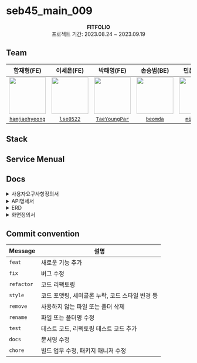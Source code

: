 # seb45_main_009
<div align="center">
 <img src="">
 <br>
<b>FITFOLIO</b><br>
 프로젝트 기간: 2023.08.24 ~ 2023.09.19
</div>


## Team

| 함재형(FE) | 이세은(FE) | 박태영(FE) | 손승범(BE) | 민은영(BE) | 김소연(BE) | 염동훈(BE) |
:----: | :----: | :----: | :----: | :----: | :----: | :----: |
| <img src="https://i.namu.wiki/i/-Qf7Heo0mG9E8tMEKHin-c-0vJAQLgWWB0KMz6WM4l9cEGz1cgt6kkUDlCtg_D2YpiWR1fFZMqCdP1YE5rtZAOaLoZu1NJ-x_-W5Z8LWDbYqL4Rf0PVknCAs4LDzDQEM483xDBzDBtOD1Hxh6KjBQg.webp" width="100px"> | <img src="https://i.namu.wiki/i/ZDq9b_GcqXGoHsWX6X7yl_6pL8vyH0i6xzMyFFl3NWVDgUuCemLHCr7eaJ_dkFa64b1NjyKaaTPhuz_u7dcJX5-JmtJonGCxoYJDeERJ2LzehxqHRWWpkpTX3t73qUMv2YaWzrE2P0wrAarDH5IpCw.webp" width="100px"> | <img src="https://i.namu.wiki/i/QtP_NqoYVJASPIi46JzdUtDWYoJx0z8vNO7W_YCn6ERUVjWfWoGzH2zOl3yylfTxXpXGbrWO27MbvfmFxnLe7JWnde_UH9YSVUx_9Nu1WpmF5T0bhIAeQqKhIoP7ftzgMUK01TOaWvnhmwyLTmSCGQ.webp" width="100px"/> |  <img src="https://i.namu.wiki/i/J_CduuCzeZSZcQ-NbOnhvvZNPg9UzuBRNPlIQPRj-4j-J-6rO4WDQs1dV9CGg5CI86BNy-QI5r9yi6syJg4q3LhLQIzV05mqVK06GN01MtXE9GECyBa3n0rOSszgMhHPGiSBE6zb-08Xe0NfttLx9g.webp" width="100px"> | <img src="https://i.namu.wiki/i/pU-2GVdSSJ5oJ4uWhHqaXwNxl9X0EUemvFZN2mX3EvM-HSOOgMDNXS9N2drScdbu8HRNjSDu_v18QotEjqlbq-FxolmYWHGHq7TByUoQC9H1h_AOzGd172D36qd8bhcs8PjPhis2G_9_yItV3NGMCg.webp" width="100px"> | <img src="https://i.namu.wiki/i/lDs6omwW-BiQ0gAgxTdsIyllLEc5I1gW8fFBqVCXAovtVtuJOw9uXyddqRUJe_E6P8xkV0XWB86T7sze5b-8CRbygIrajMfx9v5i48qSEQ0kQzyv1v2NfQ1HSIfY6Kb7_SqUKYOixXS_IxPVtLFVQw.webp" width="100px">  | <img src="https://i.namu.wiki/i/jHrmIRMoByXiSxijjeoOjg7HftCOe1hbJL_eJ1hNVyL6ZLJJpxEK7L6WOdQntJHdGx8qQowNhcJ8r31MxIvq39EBva46wh08NdJYA8h4s8DHdrivupBBYrRIFyi_XMt6kV1X2LLEbLAaFkvGKXZxgQ.webp" width="100px"> | <img src="https://i.namu.wiki/i/jHrmIRMoByXiSxijjeoOjg7HftCOe1hbJL_eJ1hNVyL6ZLJJpxEK7L6WOdQntJHdGx8qQowNhcJ8r31MxIvq39EBva46wh08NdJYA8h4s8DHdrivupBBYrRIFyi_XMt6kV1X2LLEbLAaFkvGKXZxgQ.webp" width="100px">  
|[`hamjaehyeong`](https://github.com/hamjaehyeong) | [`lse0522`](https://github.com/lse0522) | [`TaeYoungPar`](https://github.com/TaeYoungPar) | [`beomda`](https://github.com/beomda) | [`minkawoo`](https://github.com/minkawoo) | [`bonbon0808`](https://github.com/bonbon0808) | [`donghoonyeom`](https://github.com/donghoonyeom) |


## Stack


## Service Menual


## Docs
<details>
<summary>사용자요구사항정의서</summary>
<div markdown="1">
</div>
</details>

<details>
<summary>API명세서</summary>
<div markdown="1">
</div>
</details>

<details>
<summary>ERD</summary>
<div markdown="1">
<img src = "https://file.notion.so/f/f/82d63a72-8254-4cde-bf1e-b2597b7c099c/44f3e321-5697-4560-9ca6-a771294d259f/ERD.png?id=e986fc51-ac26-42cd-b714-b4c20acba07c&table=block&spaceId=82d63a72-8254-4cde-bf1e-b2597b7c099c&expirationTimestamp=1695168000000&signature=SyRh4UtZkj_CfhzayqVPCW3fT16q8Xftcc2SEBTxlas&downloadName=ERD.png">
</div>
</details>

<details>
<summary>화면정의서</summary>
<div markdown="1">
</div>
</details>


## Commit convention
| Message  | 설명                                            |
| -------- | ----------------------------------------------- |
| `feat`	   | 새로운 기능 추가                                |
| `fix`	     | 버그 수정                                |
| `refactor` | 코드 리팩토링                                |
| `style`	   | 코드 포맷팅, 세미콜론 누락, 코드 스타일 변경 등                                |
| `remove`	 | 사용하지 않는 파일 또는 폴더 삭제                                |
| `rename`	 | 파일 또는 폴더명 수정                                |
| `test`	   | 테스트 코드, 리펙토링 테스트 코드 추가                                |
| `docs`	   | 문서명 수정                                |
| `chore`	   | 빌드 업무 수정, 패키지 매니저 수정                                |
